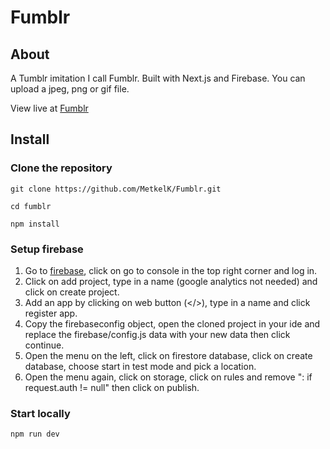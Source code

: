 # Fumblr

## About

A Tumblr imitation I call Fumblr. Built with Next.js and Firebase. You can upload a jpeg, png or gif file.

View live at [Fumblr](https://fumblr.vercel.app/)

## Install

### Clone the repository

```
git clone https://github.com/MetkelK/Fumblr.git

cd fumblr

npm install
```

### Setup firebase

1.  Go to [firebase](https://firebase.google.com/), click on go to console in the top right corner and log in.
2.  Click on add project, type in a name (google analytics not needed) and click on create project.
3.  Add an app by clicking on web button (</>), type in a name and click register app.
4.  Copy the firebaseconfig object, open the cloned project in your ide and replace the firebase/config.js data with your new data then click continue.
5.  Open the menu on the left, click on firestore database, click on create database, choose start in test mode and pick a location.
6.  Open the menu again, click on storage, click on rules and remove ": if request.auth != null" then click on publish.

### Start locally

```
npm run dev
```
